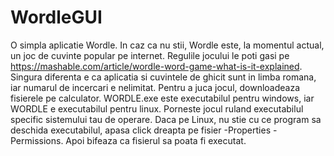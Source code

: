 # WordleGUI
O simpla aplicatie Wordle. In caz ca nu stii, Wordle este, la momentul actual, un joc de cuvinte popular pe internet.
Regulile jocului le poti gasi pe https://mashable.com/article/wordle-word-game-what-is-it-explained. Singura diferenta e ca aplicatia si cuvintele de ghicit sunt in limba romana, iar numarul de incercari e nelimitat.
Pentru a juca jocul, downloadeaza fisierele pe calculator. WORDLE.exe este executabilul pentru windows, iar WORDLE e executabilul pentru linux. Porneste jocul ruland executabilul specific sistemului tau de operare.
Daca pe Linux, nu stie cu ce program sa deschida executabilul, apasa click dreapta pe fisier -Properties -Permissions. Apoi bifeaza ca fisierul sa poata fi executat.
